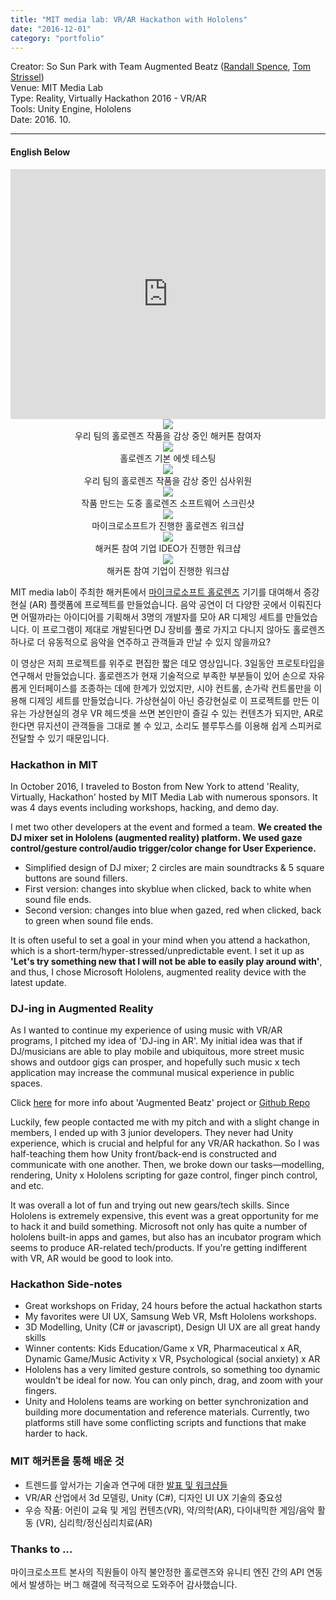 ```yaml
---
title: "MIT media lab: VR/AR Hackathon with Hololens"
date: "2016-12-01"
category: "portfolio"
---
```

<div class="intro">
Creator: So Sun Park with Team Augmented Beatz (<a target="_blank" rel="noreferrer" href="https://www.linkedin.com/in/randspence/">Randall Spence</a>, <a target="_blank" rel="noreferrer" href="https://www.linkedin.com/in/tomstrissel/">Tom Strissel</a>)<br />
Venue: MIT Media Lab<br />
Type: Reality, Virtually Hackathon 2016 - VR/AR <br />
Tools: Unity Engine, Hololens <br />
Date: 2016. 10.
</div>
<hr />

#### English Below

<iframe width="100%" height="400" src="https://www.youtube.com/embed/x7IioDo0Luo" frameborder="0" allow="accelerometer; autoplay; clipboard-write; encrypted-media; gyroscope; picture-in-picture" allowfullscreen></iframe>

<figure style="display: block; margin: 0 auto; text-align: center">
<img src="mit4.png">
<figcaption>우리 팀의 홀로렌즈 작품을 감상 중인 해커톤 참여자</figcaption>
</figure>

<figure style="display: block; margin: 0 auto; text-align: center">
<img src="mit5.png" >
<figcaption>홀로렌즈 기본 에셋 테스팅</figcaption>
</figure>

<figure style="display: block; margin: 0 auto; text-align: center">
<img src="mit6.png" >
<figcaption>우리 팀의 홀로렌즈 작품을 감상 중인 심사위원</figcaption>
</figure>

<figure style="display: block; margin: 0 auto; text-align: center">
<img src="mit7.jpg">
<figcaption>작품 만드는 도중 홀로렌즈 소프트웨어 스크린샷</figcaption>
</figure>

<figure style="display: block; margin: 0 auto; text-align: center">
<img src="mit8.jpg">
<figcaption>마이크로소프트가 진행한 홀로렌즈 워크샵</figcaption>
</figure>

<figure style="display: block; margin: 0 auto; text-align: center">
<img src="mit9.jpg">
<figcaption>해커톤 참여 기업 IDEO가 진행한 워크샵</figcaption>
</figure>

<figure style="display: block; margin: 0 auto; text-align: center">
<img src="mit10.jpg">
<figcaption>해커톤 참여 기업이 진행한 워크샵</figcaption>
</figure>

MIT media lab이 주최한 해커톤에서 [마이크로소프트 홀로렌즈](https://www.microsoft.com/microsoft-hololens/en-us) 기기를 대여해서 증강현실 (AR) 플랫폼에 프로젝트를 만들었습니다. 음악 공연이 더 다양한 곳에서 이뤄진다면 어떨까라는 아이디어를 기획해서 3명의 개발자를 모아 AR 디제잉 세트를 만들었습니다. 이 프로그램이 제대로 개발된다면 DJ 장비를 풀로 가지고 다니지 않아도 홀로렌즈 하나로 더 유동적으로 음악을 연주하고 관객들과 만날 수 있지 않을까요?

이 영상은 저희 프로젝트를 위주로 편집한 짧은 데모 영상입니다. 3일동안 프로토타입을 연구해서 만들었습니다. 홀로렌즈가 현재 기술적으로 부족한 부분들이 있어 손으로 자유롭게 인터페이스를 조종하는 데에 한계가 있었지만, 시야 컨트롤, 손가락 컨트롤만을 이용해 디제잉 세트를 만들었습니다. 가상현실이 아닌 증강현실로 이 프로젝트를 만든 이유는 가상현실의 경우 VR 헤드셋을 쓰면 본인만이 즐길 수 있는 컨텐츠가 되지만, AR로 한다면 뮤지션이 관객들을 그대로 볼 수 있고, 소리도 블루투스를 이용해 쉽게 스피커로 전달할 수 있기 때문입니다.

### Hackathon in MIT

In October 2016, I traveled to Boston from New York to attend 'Reality, Virtually, Hackathon' hosted by MIT Media Lab with numerous sponsors. It was 4 days events including workshops, hacking, and demo day.

I met two other developers at the event and formed a team. **We created the DJ mixer set in Hololens (augmented reality) platform. We used gaze control/gesture control/audio trigger/color change for User Experience.**

- Simplified design of DJ mixer; 2 circles are main soundtracks & 5 square buttons are sound fillers.
- First version: changes into skyblue when clicked, back to white when sound file ends.
- Second version: changes into blue when gazed, red when clicked, back to green when sound file ends.

It is often useful to set a goal in your mind when you attend a hackathon, which is a short-term/hyper-stressed/unpredictable event. I set it up as **'Let's try something new that I will not be able to easily play around with'**, and thus, I chose Microsoft Hololens, augmented reality device with the latest update.

### DJ-ing in Augmented Reality

As I wanted to continue my experience of using music with VR/AR programs, I pitched my idea of 'DJ-ing in AR'. My initial idea was that if DJ/musicians are able to play mobile and ubiquitous, more street music shows and outdoor gigs can prosper, and hopefully such music x tech application may increase the communal musical experience in public spaces.

Click [here](https://devpost.com/software/augmented-beatz-7fiare) for more info about 'Augmented Beatz' project or [Github Repo](https://github.com/arc4randall/augmentedbeatz)

Luckily, few people contacted me with my pitch and with a slight change in members, I ended up with 3 junior developers. They never had Unity experience, which is crucial and helpful for any VR/AR hackathon. So I was half-teaching them how Unity front/back-end is constructed and communicate with one another. Then, we broke down our tasks—modelling, rendering, Unity x Hololens scripting for gaze control, finger pinch control, and etc.

It was overall a lot of fun and trying out new gears/tech skills. Since Hololens is extremely expensive, this event was a great opportunity for me to hack it and build something. Microsoft not only has quite a number of hololens built-in apps and games, but also has an incubator program which seems to produce AR-related tech/products. If you're getting indifferent with VR, AR would be good to look into.

### Hackathon Side-notes

- Great workshops on Friday, 24 hours before the actual hackathon starts
- My favorites were UI UX, Samsung Web VR, Msft Hololens workshops.
- 3D Modelling, Unity (C# or javascript), Design UI UX are all great handy skills
- Winner contents: Kids Education/Game x VR, Pharmaceutical x AR, Dynamic Game/Music Activity x VR, Psychological (social anxiety) x AR
- Hololens has a very limited gesture controls, so something too dynamic wouldn't be ideal for now. You can only pinch, drag, and zoom with your fingers.
- Unity and Hololens teams are working on better synchronization and building more documentation and reference materials. Currently, two platforms still have some conflicting scripts and functions that make harder to hack.

### MIT 해커톤을 통해 배운 것
- 트렌드를 앞서가는 기술과 연구에 대한 [발표 및 워크샵들](http://www.realityvirtuallyhack.com/workshops/)
-  VR/AR 산업에서 3d 모델링, Unity (C#), 디자인 UI UX 기술의 중요성
- 우승 작품: 어린이 교육 및 게임 컨텐츠(VR), 약/의학(AR), 다이내믹한 게임/음악 활동 (VR), 심리학/정신심리치료(AR)

### Thanks to ...

마이크로소프트 본사의 직원들이 아직 불안정한 홀로렌즈와 유니티 엔진 간의 API 연동에서 발생하는 버그 해결에 적극적으로 도와주어 감사했습니다.